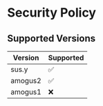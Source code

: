 # Security Policy

## Supported Versions

| Version | Supported          |
| ------- | ------------------ |
| sus.y   | :white_check_mark: |
| amogus2 | :white_check_mark: |
| amogus1 | :x:                |

